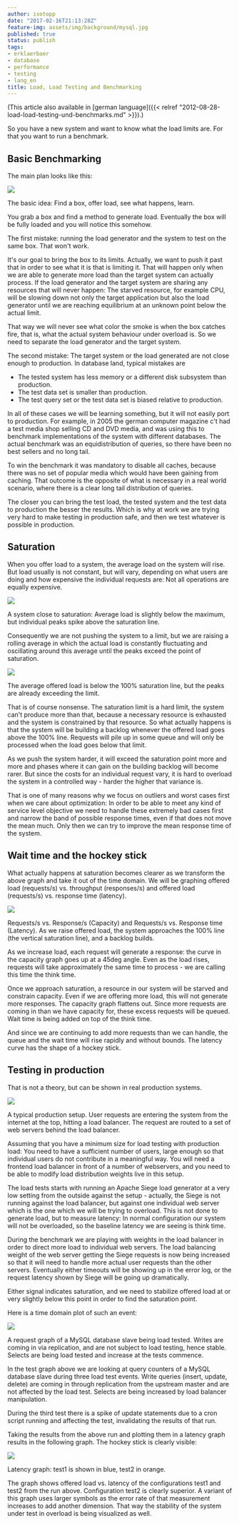 ```yaml
---
author: isotopp
date: "2017-02-16T21:13:28Z"
feature-img: assets/img/background/mysql.jpg
published: true
status: publish
tags:
- erklaerbaer
- database
- performance
- testing
- lang_en
title: Load, Load Testing and Benchmarking
---
```

(This article also available in [german language]({{< relref "2012-08-28-load-load-testing-und-benchmarks.md" >}}).)

So you have a new system and want to know what the load limits are. For that
you want to run a benchmark.

## Basic Benchmarking

The main plan looks like this:

![](/uploads/2017/02/benchmark_plana.png)

The basic idea: Find a box, offer load, see what happens, learn.

You grab a box and find a method to generate load. Eventually the box will
be fully loaded and you will notice this somehow.

The first mistake: running the load generator and the system to test on the
same box. That won't work. 

It's our goal to bring the box to its limits. Actually, we want to push it
past that in order to see what it is that is limiting it. That will happen
only when we are able to generate more load than the target system can
actually process. If the load generator and the target system are sharing
any resources that will never happen: The starved resource, for example CPU,
will be slowing down not only the target application but also the load
generator until we are reaching equilibrium at an unknown point below the
actual limit.

That way we will never see what color the smoke is when the box catches
fire, that is, what the actual system behaviour under overload is. So we
need to separate the load generator and the target system.

The second mistake: The target system or the load generated are not close
enough to production. In database land, typical mistakes are

- The tested system has less memory or a different disk subsystem than production.
- The test data set is smaller than production.
- The test query set or the test data set is biased relative to production.

In all of these cases we will be learning something, but it will not easily
port to production. For example, in 2005 the german computer magazine c't
had a test media shop selling CD and DVD media, and was using this to
benchmark implementations of the system with different databases. 
The actual benchmark was an equidistribution of queries, so there have been
no best sellers and no long tail. 

To win the benchmark it was mandatory to disable all caches, because there
was no set of popular media which would have been gaining from caching. That
outcome is the opposite of what is necessary in a real world scenario, where
there is a clear long tail distribution of queries.

The closer you can bring the test load, the tested system and the test data
to production the besser the results. Which is why at work we are trying
very hard to make testing in production safe, and then we test whatever is
possible in production.

## Saturation

When you offer load to a system, the average load on the system will rise.
But load usually is not constant, but will vary, depending on what users are
doing and how expensive the individual requests are: Not all operations are
equally expensive.

![](/uploads/2017/02/benchmark1.png) 

A system close to saturation: Average load is slightly below the maximum, but
individual peaks spike above the saturation line.

Consequently we are not pushing the system to a limit, but we are raising a
rolling average in which the actual load is constantly fluctuating and
oscillating around this average until the peaks exceed the point of
saturation. 

![](/uploads/2017/02/benchmark3.png)

The average offered load is below the 100% saturation line, but the peaks
are already exceeding the limit.

That is of course nonsense. The saturation limit is a hard limit, the system
can't produce more than that, because a necessary resource is exhausted and
the system is constrained by that resource. So what actually happens is that
the system will be building a backlog whenever the offered load goes above
the 100% line. Requests will pile up in some queue and will only be
processed when the load goes below that limit.

As we push the system harder, it will exceed the saturation point more and
more and phases where it can gain on the building backlog will become rarer.
But since the costs for an individual request vary, it is hard to overload
the system in a controlled way - harder the higher that variance is.

That is one of many reasons why we focus on outliers and worst cases first
when we care about optimization: In order to be able to meet any kind of
service level objective we need to handle these extremely bad cases first
and narrow the band of possible response times, even if that does not move
the mean much. Only then we can try to improve the mean response time of the
system.

## Wait time and the hockey stick

What actually happens at saturation becomes clearer as we transform the
above graph and take it out of the time domain. We will be graphing offered
load (requests/s) vs. throughput (responses/s) and offered load (requests/s)
vs. response time (latency). 

![](/uploads/2017/02/benchmark2.png)

Requests/s vs. Response/s (Capacity) and Requests/s vs. Response time
(Latency). As we raise offered load, the system approaches the 100% line
(the vertical saturation line), and a backlog builds.

As we increase load, each request will generate a response: the curve in the
capacity graph goes up at a 45deg angle. Even as the load rises, requests
will take approximately the same time to process - we are calling this time
the think time.

Once we approach saturation, a resource in our system will be starved and
constrain capacity. Even if we are offering more load, this will not
generate more responses. The capacity graph flattens out. Since more
requests are coming in than we have capacity for, these excess requests will
be queued. Wait time is being added on top of the think time. 

And since we are continuing to add more requests than we can handle, the
queue and the wait time will rise rapidly and without bounds. The latency
curve has the shape of a hockey stick.

## Testing in production

That is not a theory, but can be shown in real production systems. 

![](/uploads/2017/02/benchmark5.png) 

A typical production setup. User requests are entering the system from the
internet at the top, hitting a load balancer. The request are routed to a
set of web servers behind the load balancer.

Assuming that you have a minimum size for load testing with production load:
You need to have a sufficient number of users, large enough so that
individual users do not contribute in a meaningful way. You will need a
frontend load balancer in front of a number of webservers, and you need to
be able to modify load distribution weights live in this setup. 

The load tests starts with running an Apache Siege load generator at a very
low setting from the outside against the setup - actually, the Siege is not
running against the load balancer, but against one individual web server
which is the one which we will be trying to overload. This is not done to
generate load, but to measure latency: In normal configuration our system
will not be overloaded, so the baseline latency we are seeing is think time.

During the benchmark we are playing with weights in the load balancer in
order to direct more load to individual web servers. The load balancing
weight of the web server getting the Siege requests is now being increased
so that it will need to handle more actual user requests than the other
servers. Eventually either timeouts will be showing up in the error log, or
the request latency shown by Siege will be going up dramatically. 

Either signal indicates saturation, and we need to stabilize offered load at
or very slightly below this point in order to find the saturation point.

Here is a time domain plot of such an event:

![](/uploads/2017/02/load-test-time.png)

A request graph of a MySQL database slave being load tested. Writes are
coming in via replication, and are not subject to load testing, hence
stable. Selects are being load tested and increase at the tests
commence.

In the test graph above we are looking at query counters of a MySQL database
slave during three load test events. Write queries (insert, update, delete)
are coming in through replication from the upstream master and are not
affected by the load test. Selects are being increased by load balancer
manipulation. 

During the third test there is a spike of update statements
due to a cron script running and affecting the test, invalidating the
results of that run.

Taking the results from the above run and plotting them in a latency graph
results in the following graph. The hockey stick is clearly visible:

![](/uploads/2017/02/load-test-comparison.png)

Latency graph: test1 is shown in blue, test2 in orange.

The graph shows offered load vs. latency of the configurations test1 and
test2 from the run above. Configuration test2 is clearly superior. A variant
of this graph uses larger symbols as the error rate of that measurement
increases to add another dimension. That way the stability of the system
under test in overload is being visualized as well.
